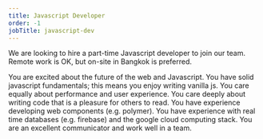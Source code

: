 ```yaml
---
title: Javascript Developer
order: -1
jobTitle: javascript-dev
---
```


We are looking to hire a part-time Javascript developer to join our team. Remote work is OK, but on-site in Bangkok is preferred.

You are excited about the future of the web and Javascript. You have solid javascript fundamentals; this means you enjoy writing vanilla js. You care equally about performance and user experience. You care deeply about writing code that is a pleasure for others to read. You have experience developing web components (e.g. polymer). You have experience with real time databases (e.g. firebase) and the google cloud computing stack. You are an excellent communicator and work well in a team.   